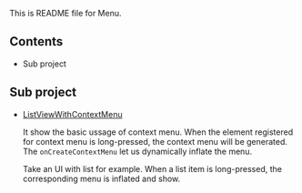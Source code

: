 This is README file for Menu.

## Contents

- Sub project


## Sub project

- [ListViewWithContextMenu](ListViewWithContextMenu)

	It show the basic ussage of context menu. When the element registered for context menu is long-pressed, the context menu will be generated. The `onCreateContextMenu` let us dynamically inflate the menu.

	Take an UI with list for example. When a list item is long-pressed, the corresponding menu is inflated and show. 

